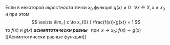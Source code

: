 Если в некоторой _окрестности_ точки $x_{0}$ функция $g(x)\neq 0 \;\;\;\forall x \in X, x\neq x_{0}$ и при этом
$$
\exists \lim_{ x \to x_{0} } \frac{f(x)}{g(x)} = 1 
$$
то $f(x)$ и $g(x)$ ___асимптотически равны___ $\;\;\text{при} \;\; x\to x_{0}$: $f(x) \sim g(x)$
[[Асимптотически равные функции]]
